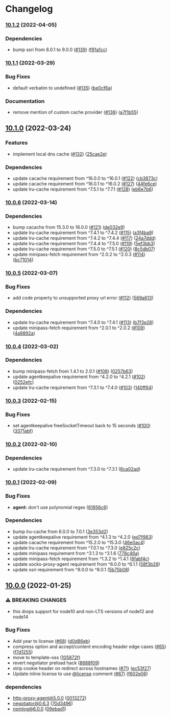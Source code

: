 # Changelog

### [10.1.2](https://github.com/npm/make-fetch-happen/compare/v10.1.1...v10.1.2) (2022-04-05)


### Dependencies

* bump ssri from 8.0.1 to 9.0.0 ([#139](https://github.com/npm/make-fetch-happen/issues/139)) ([f91a1cc](https://github.com/npm/make-fetch-happen/commit/f91a1ccd0ea2821a3686b4b8ffd3fad47c2aeabd))

### [10.1.1](https://github.com/npm/make-fetch-happen/compare/v10.1.0...v10.1.1) (2022-03-29)


### Bug Fixes

* default verbatim to undefined ([#135](https://github.com/npm/make-fetch-happen/issues/135)) ([be0cf6a](https://github.com/npm/make-fetch-happen/commit/be0cf6a15949c0511b40ed086aeab29fb86c2259))


### Documentation

* remove mention of custom cache provider ([#136](https://github.com/npm/make-fetch-happen/issues/136)) ([a7f1b55](https://github.com/npm/make-fetch-happen/commit/a7f1b554bc0072a1545d96f316e252ec52e81b23))

## [10.1.0](https://github.com/npm/make-fetch-happen/compare/v10.0.6...v10.1.0) (2022-03-24)


### Features

* implement local dns cache ([#132](https://github.com/npm/make-fetch-happen/issues/132)) ([25cae2e](https://github.com/npm/make-fetch-happen/commit/25cae2ec00c1b0549b40d3d076ed4beacea25ceb))


### Dependencies

* update cacache requirement from ^16.0.0 to ^16.0.1 ([#122](https://github.com/npm/make-fetch-happen/issues/122)) ([cb3873c](https://github.com/npm/make-fetch-happen/commit/cb3873cbe774e182d954c601af35c022783a5d5c))
* update cacache requirement from ^16.0.1 to ^16.0.2 ([#127](https://github.com/npm/make-fetch-happen/issues/127)) ([44fe6ce](https://github.com/npm/make-fetch-happen/commit/44fe6ce8c9326b181913564e4808fce7df6f589b))
* update lru-cache requirement from ^7.5.1 to ^7.7.1 ([#128](https://github.com/npm/make-fetch-happen/issues/128)) ([eb6e7b6](https://github.com/npm/make-fetch-happen/commit/eb6e7b657d0b9da6d1063d2ff3d9f08b3827c017))

### [10.0.6](https://www.github.com/npm/make-fetch-happen/compare/v10.0.5...v10.0.6) (2022-03-14)


### Dependencies

* bump cacache from 15.3.0 to 16.0.0 ([#121](https://www.github.com/npm/make-fetch-happen/issues/121)) ([de032e9](https://www.github.com/npm/make-fetch-happen/commit/de032e9018c459ee7acd76448ed198040beb3418))
* update lru-cache requirement from ^7.4.1 to ^7.4.2 ([#115](https://www.github.com/npm/make-fetch-happen/issues/115)) ([a3f4ba9](https://www.github.com/npm/make-fetch-happen/commit/a3f4ba975247f31a803be9afd95fc652e4043cc6))
* update lru-cache requirement from ^7.4.2 to ^7.4.4 ([#117](https://www.github.com/npm/make-fetch-happen/issues/117)) ([24a7ddd](https://www.github.com/npm/make-fetch-happen/commit/24a7ddd3a6970cc9b0d92807c9db002fcb53a913))
* update lru-cache requirement from ^7.4.4 to ^7.5.0 ([#119](https://www.github.com/npm/make-fetch-happen/issues/119)) ([5ef3bb3](https://www.github.com/npm/make-fetch-happen/commit/5ef3bb38b4fd122d5ffc012420e94a623a3d300d))
* update lru-cache requirement from ^7.5.0 to ^7.5.1 ([#120](https://www.github.com/npm/make-fetch-happen/issues/120)) ([8c5db07](https://www.github.com/npm/make-fetch-happen/commit/8c5db07f31f422de646026d7fb437bc4a6233473))
* update minipass-fetch requirement from ^2.0.2 to ^2.0.3 ([#114](https://www.github.com/npm/make-fetch-happen/issues/114)) ([bc71014](https://www.github.com/npm/make-fetch-happen/commit/bc71014c485a6963d8b6f5d8a3af793465bf9b39))

### [10.0.5](https://www.github.com/npm/make-fetch-happen/compare/v10.0.4...v10.0.5) (2022-03-07)


### Bug Fixes

* add code property to unsupported proxy url error ([#112](https://www.github.com/npm/make-fetch-happen/issues/112)) ([569a613](https://www.github.com/npm/make-fetch-happen/commit/569a6136b0ded34edd5de3584f518233fc720fcd))


### Dependencies

* update lru-cache requirement from ^7.4.0 to ^7.4.1 ([#113](https://www.github.com/npm/make-fetch-happen/issues/113)) ([b7f3e28](https://www.github.com/npm/make-fetch-happen/commit/b7f3e28f07c0e023dc6b616f61957fc49b3fdd2c))
* update minipass-fetch requirement from ^2.0.1 to ^2.0.2 ([#109](https://www.github.com/npm/make-fetch-happen/issues/109)) ([4a9892a](https://www.github.com/npm/make-fetch-happen/commit/4a9892a0fbf79965ed272d9bc5422c4525e7a990))

### [10.0.4](https://www.github.com/npm/make-fetch-happen/compare/v10.0.3...v10.0.4) (2022-03-02)


### Dependencies

* bump minipass-fetch from 1.4.1 to 2.0.1 ([#108](https://www.github.com/npm/make-fetch-happen/issues/108)) ([0257b63](https://www.github.com/npm/make-fetch-happen/commit/0257b637dde5831c9a9f1f652282d7818bebfa4a))
* update agentkeepalive requirement from ^4.2.0 to ^4.2.1 ([#102](https://www.github.com/npm/make-fetch-happen/issues/102)) ([0252efc](https://www.github.com/npm/make-fetch-happen/commit/0252efcb934c2b3d95af366d79b26d74aa477ca9))
* update lru-cache requirement from ^7.3.1 to ^7.4.0 ([#103](https://www.github.com/npm/make-fetch-happen/issues/103)) ([140ff64](https://www.github.com/npm/make-fetch-happen/commit/140ff64e90962ba5b8f7be7ef39446a669cfe572))

### [10.0.3](https://www.github.com/npm/make-fetch-happen/compare/v10.0.2...v10.0.3) (2022-02-15)


### Bug Fixes

* set agentkeepalive freeSocketTimeout back to 15 seconds ([#100](https://www.github.com/npm/make-fetch-happen/issues/100)) ([3371abf](https://www.github.com/npm/make-fetch-happen/commit/3371abf9e342d75bdc063b346bdefedd573f55a9))

### [10.0.2](https://www.github.com/npm/make-fetch-happen/compare/v10.0.1...v10.0.2) (2022-02-10)


### Dependencies

* update lru-cache requirement from ^7.3.0 to ^7.3.1 ([6ca02ad](https://www.github.com/npm/make-fetch-happen/commit/6ca02ad504a7eaf62e81cf170cd5e947ef79584d))

### [10.0.1](https://www.github.com/npm/make-fetch-happen/compare/v10.0.0...v10.0.1) (2022-02-09)


### Bug Fixes

* **agent:** don't use polynomial regex ([61856c6](https://www.github.com/npm/make-fetch-happen/commit/61856c65149f74ab353d8d6d401e90abb6f30950))


### Dependencies

* bump lru-cache from 6.0.0 to 7.0.1 ([3e353d2](https://www.github.com/npm/make-fetch-happen/commit/3e353d2bf7ce035346295eb5ffd5c2d169466537))
* update agentkeepalive requirement from ^4.1.3 to ^4.2.0 ([ed7f983](https://www.github.com/npm/make-fetch-happen/commit/ed7f98364f9a5b11c8fc5fd088c68d04df42415d))
* update cacache requirement from ^15.2.0 to ^15.3.0 ([46e0ac4](https://www.github.com/npm/make-fetch-happen/commit/46e0ac4f54a2cdf4ec925768238073ac941ed8d9))
* update lru-cache requirement from ^7.0.1 to ^7.3.0 ([e825c2c](https://www.github.com/npm/make-fetch-happen/commit/e825c2c26d41fe9076031c62827c5dc91898837e))
* update minipass requirement from ^3.1.3 to ^3.1.6 ([778c46a](https://www.github.com/npm/make-fetch-happen/commit/778c46a42e0e674d61bcce38cb248263c5a1149f))
* update minipass-fetch requirement from ^1.3.2 to ^1.4.1 ([6fabf4c](https://www.github.com/npm/make-fetch-happen/commit/6fabf4c23c8a33dce221ea2fac8cb1ecd14767a1))
* update socks-proxy-agent requirement from ^6.0.0 to ^6.1.1 ([58f3b29](https://www.github.com/npm/make-fetch-happen/commit/58f3b291eaec6bd6ce534de51ee8db9dd8348e4a))
* update ssri requirement from ^8.0.0 to ^8.0.1 ([5b75b08](https://www.github.com/npm/make-fetch-happen/commit/5b75b089a66c9c26564034d55dc0d04f5f59a515))

## [10.0.0](https://www.github.com/npm/make-fetch-happen/compare/v9.1.0...v10.0.0) (2022-01-25)


### ⚠ BREAKING CHANGES

* this drops support for node10 and non-LTS versions of node12 and node14

### Bug Fixes

* Add year to license ([#68](https://www.github.com/npm/make-fetch-happen/issues/68)) ([d0d86eb](https://www.github.com/npm/make-fetch-happen/commit/d0d86eb42fa16b7d5de51d77c69255efb437daf6))
* compress option and accept/content encoding header edge cases ([#65](https://www.github.com/npm/make-fetch-happen/issues/65)) ([f7d1255](https://www.github.com/npm/make-fetch-happen/commit/f7d1255951f936713a260efc85d4727f2b05eafe))
* move to template-oss ([105872f](https://www.github.com/npm/make-fetch-happen/commit/105872f6fede073c1423d8b7548afdfcad06b89a))
* revert negotiator preload hack ([8688f09](https://www.github.com/npm/make-fetch-happen/commit/8688f0952cb5710f6e802ae2858d6f00efc2d71d))
* strip cookie header on redirect across hostnames ([#71](https://www.github.com/npm/make-fetch-happen/issues/71)) ([ec53f27](https://www.github.com/npm/make-fetch-happen/commit/ec53f27335a8d1b981c7d32e941e71e4d2851efb))
* Update inline license to use [@license](https://www.github.com/license) comment ([#67](https://www.github.com/npm/make-fetch-happen/issues/67)) ([f602e06](https://www.github.com/npm/make-fetch-happen/commit/f602e0644c435f7f68b5c17b1b275ad0829b260f))


### dependencies

* http-proxy-agent@5.0.0 ([0013272](https://www.github.com/npm/make-fetch-happen/commit/00132720316b4ed5df66240fe0860f914378addf))
* negotiator@0.6.3 ([70d3496](https://www.github.com/npm/make-fetch-happen/commit/70d3496dbf5badb1fae60fb6bf454313ee6d4648))
* npmlog@6.0.0 ([09ebad1](https://www.github.com/npm/make-fetch-happen/commit/09ebad1c3394ca430a0b65848e9169df1872a35c))
